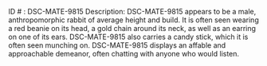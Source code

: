 ID # : DSC-MATE-9815
Description: DSC-MATE-9815 appears to be a male, anthropomorphic rabbit of average height and build. It is often seen wearing a red beanie on its head, a gold chain around its neck, as well as an earring on one of its ears. DSC-MATE-9815 also carries a candy stick, which it is often seen munching on. DSC-MATE-9815 displays an affable and approachable demeanor, often chatting with anyone who would listen.